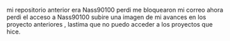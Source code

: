 mi repositorio anterior era Nass90100 perdi me bloquearon mi correo ahora perdi el acceso a Nass90100 subire una imagen de mi avances en los proyecto anteriores , lastima que no puedo acceder a los proyectos que hice.
